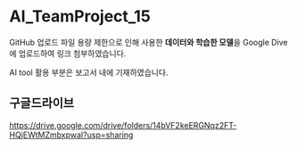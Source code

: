# AI_TeamProject_15

GitHub 업로드 파일 용량 제한으로 인해 사용한 **데이터와 학습한 모델**을 Google Dive에 업로드하여 링크 첨부하였습니다.

AI tool 활용 부분은 보고서 내에 기재하였습니다.


## 구글드라이브
https://drive.google.com/drive/folders/14bVF2keERGNqz2FT-HQjEWtMZmbxpwaI?usp=sharing



